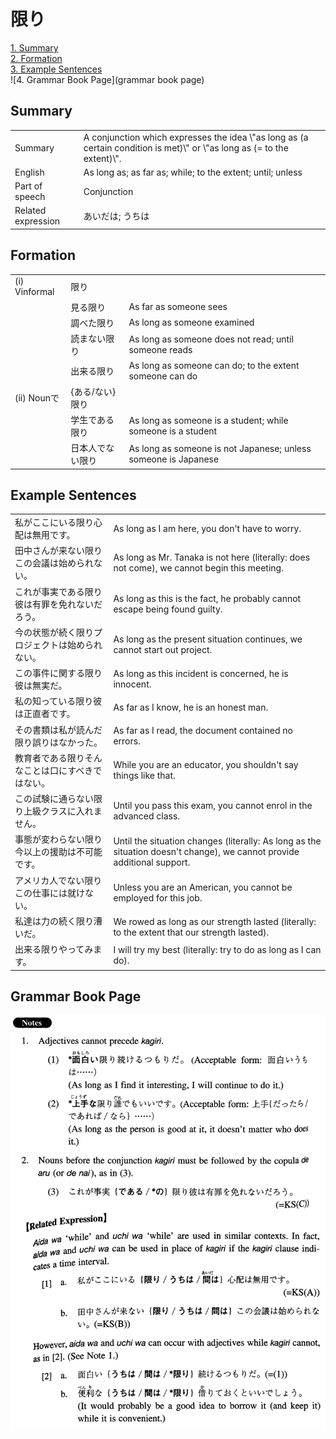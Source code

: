 # 限り

[1. Summary](#summary)<br>
[2. Formation](#formation)<br>
[3. Example Sentences](#example-sentences)<br>
![4. Grammar Book Page](grammar book page)<br>


## Summary

<table><tr>   <td>Summary</td>   <td>A conjunction which expresses the idea \"as long as (a certain condition is met)\" or \"as long as (= to the extent)\".</td></tr><tr>   <td>English</td>   <td>As long as; as far as; while; to the extent; until; unless</td></tr><tr>   <td>Part of speech</td>   <td>Conjunction</td></tr><tr>   <td>Related expression</td>   <td>あいだは; うちは</td></tr></table>

## Formation

<table class="table"> <tbody><tr class="tr head"> <td class="td"><span class="numbers">(i)</span> <span> <span class="bold">Vinformal</span></span></td> <td class="td"><span class="concept">限り</span> </td> <td class="td"><span>&nbsp;</span></td> </tr> <tr class="tr"> <td class="td"><span>&nbsp;</span></td> <td class="td"><span>見る<span class="concept">限り</span></span> </td> <td class="td"><span>As    far as someone sees</span></td> </tr> <tr class="tr"> <td class="td"><span>&nbsp;</span></td> <td class="td"><span>調べた<span class="concept">限り</span></span> </td> <td class="td"><span>As    long as someone examined</span></td> </tr> <tr class="tr"> <td class="td"><span>&nbsp;</span></td> <td class="td"><span>読まない<span class="concept">限り</span></span> </td> <td class="td"><span>As    long as someone does not read; until someone reads</span></td> </tr> <tr class="tr"> <td class="td"><span>&nbsp;</span></td> <td class="td"><span>出来る<span class="concept">限り</span></span> </td> <td class="td"><span>As    long as someone can do; to the extent someone can do</span></td> </tr> <tr class="tr head"> <td class="td"><span class="numbers">(ii)</span> <span> <span class="bold">Nounで</span></span></td> <td class="td"><span>{<span class="concept">ある</span>/<span class="concept">ない</span>}<span class="concept">限り</span></span></td> <td class="td"><span>&nbsp;</span></td> </tr> <tr class="tr"> <td class="td"><span>&nbsp;</span></td> <td class="td"><span>学生で<span class="concept">ある限り</span></span> </td> <td class="td"><span>As    long as someone is a student; while someone is a student</span></td> </tr> <tr class="tr"> <td class="td"><span>&nbsp;</span></td> <td class="td"><span>日本人で<span class="concept">ない限り</span></span> </td> <td class="td"><span>As    long as someone is not Japanese; unless someone is Japanese</span></td> </tr> </tbody></table>

## Example Sentences

<table><tr>   <td>私がここにいる限り心配は無用です。</td>   <td>As long as I am here, you don't have to worry.</td></tr><tr>   <td>田中さんが来ない限りこの会議は始められない。</td>   <td>As long as Mr. Tanaka is not here (literally: does not come), we cannot begin this meeting.</td></tr><tr>   <td>これが事実である限り彼は有罪を免れないだろう。</td>   <td>As long as this is the fact, he probably cannot escape being found guilty.</td></tr><tr>   <td>今の状態が続く限りプロジェクトは始められない。</td>   <td>As long as the present situation continues, we cannot start out project.</td></tr><tr>   <td>この事件に関する限り彼は無実だ。</td>   <td>As long as this incident is concerned, he is innocent.</td></tr><tr>   <td>私の知っている限り彼は正直者です。</td>   <td>As far as I know, he is an honest man.</td></tr><tr>   <td>その書類は私が読んだ限り誤りはなかった。</td>   <td>As far as I read, the document contained no errors.</td></tr><tr>   <td>教育者である限りそんなことは口にすべきではない。</td>   <td>While you are an educator, you shouldn't say things like that.</td></tr><tr>   <td>この試験に通らない限り上級クラスに入れません。</td>   <td>Until you pass this exam, you cannot enrol in the advanced class.</td></tr><tr>   <td>事態が変わらない限り今以上の援助は不可能です。</td>   <td>Until the situation changes (literally: As long as the situation doesn't change), we cannot provide additional support.</td></tr><tr>   <td>アメリカ人でない限りこの仕事には就けない。</td>   <td>Unless you are an American, you cannot be employed for this job.</td></tr><tr>   <td>私達は力の続く限り漕いだ。</td>   <td>We rowed as long as our strength lasted (literally: to the extent that our strength lasted).</td></tr><tr>   <td>出来る限りやってみます。</td>   <td>I will try my best (literally: try to do as long as I can do).</td></tr></table>

## Grammar Book Page

![](../img/Intermediate限り1.png)

